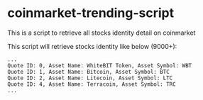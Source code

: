 # coinmarket-trending-script
This is a script to retrieve all stocks identity detail on coinmarket

This script will retrieve stocks identity like below (9000+):

```
...
Quote ID: 0, Asset Name: WhiteBIT Token, Asset Symbol: WBT
Quote ID: 1, Asset Name: Bitcoin, Asset Symbol: BTC
Quote ID: 2, Asset Name: Litecoin, Asset Symbol: LTC
Quote ID: 4, Asset Name: Terracoin, Asset Symbol: TRC
...
```